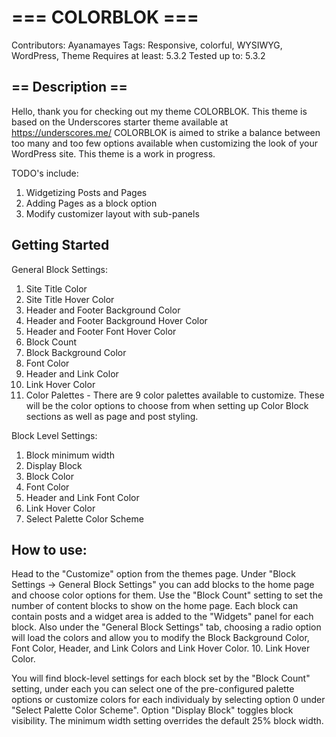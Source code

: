 === COLORBLOK ===
=================
Contributors: Ayanamayes
Tags: Responsive, colorful, WYSIWYG, WordPress, Theme
Requires at least: 5.3.2
Tested up to: 5.3.2

== Description ==
-----------------
Hello, thank you for checking out my theme COLORBLOK. This theme is based on the Underscores starter theme available at https://underscores.me/ 
COLORBLOK is aimed to strike a balance between too many and too few options available when customizing the look of your WordPress site. 
This theme is a work in progress.

TODO's include:
1. Widgetizing Posts and Pages
2. Adding Pages as a block option
3. Modify customizer layout with sub-panels


Getting Started
---------------
General Block Settings:

1. Site Title Color
2. Site Title Hover Color
3. Header and Footer Background Color
4. Header and Footer Background Hover Color
5. Header and Footer Font Hover Color
6. Block Count 
7. Block Background Color
8. Font Color
9. Header and Link Color
10. Link Hover Color
11. Color Palettes - There are 9 color palettes available to customize. These will be the color options to choose from when setting up Color Block sections as well as page and post styling.


Block Level Settings:

1. Block minimum width
2. Display Block
3. Block Color
4. Font Color
5. Header and Link Font Color
6. Link Hover Color
7. Select Palette Color Scheme

How to use:
----------
Head to the "Customize" option from the themes page. Under "Block Settings -> General Block Settings" you can add blocks to the home page and choose color options for them.
Use the "Block Count" setting to set the number of content blocks to show on the home page. Each block can contain posts and a widget area is added to the "Widgets" panel for each block. 
Also under the "General Block Settings" tab, choosing a radio option will load the colors and allow you to modify the Block Background Color, Font Color, Header, and Link Colors and Link Hover Color.                                                                                                                10. Link Hover Color. 

You will find block-level settings for each block set by the "Block Count" setting,
under each you can select one of the pre-configured palette options or customize colors for each individualy by selecting option 0 under "Select Palette Color Scheme".
Option "Display Block" toggles block visibility.
The minimum width setting overrides the default 25% block width.
